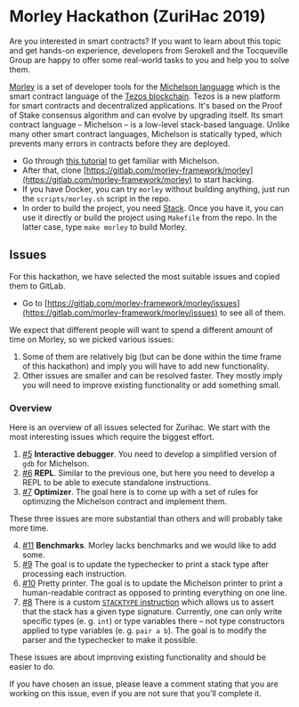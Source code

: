 # Morley Hackathon (ZuriHac 2019)

Are you interested in smart contracts?
If you want to learn about this topic and get hands-on experience, developers from Serokell and the Tocqueville Group are happy to offer some real-world tasks to you and help you to solve them.

[Morley](https://gitlab.com/morley-framework/morley) is a set of developer tools for the [Michelson language](https://tezos.gitlab.io/master/whitedoc/michelson.html) which is the smart contract language of the [Tezos blockchain](https://tezos.com/).
Tezos is a new platform for smart contracts and decentralized applications.
It's based on the Proof of Stake consensus algorithm and can evolve by upgrading itself.
Its smart contract language – Michelson – is a low-level stack-based language.
Unlike many other smart contract languages, Michelson is statically typed, which prevents many errors in contracts before they are deployed.

* Go through [this tutorial](https://gitlab.com/morley-framework/michelson-tutorial) to get familiar with Michelson.
* After that, clone [https://gitlab.com/morley-framework/morley](https://gitlab.com/morley-framework/morley) to start hacking.
* If you have Docker, you can try `morley` without building anything, just run the `scripts/morley.sh` script in the repo.
* In order to build the project, you need [Stack](https://docs.haskellstack.org/en/stable/README/).
Once you have it, you can use it directly or build the project using `Makefile` from the repo.
In the latter case, type `make morley` to build Morley.

## Issues

For this hackathon, we have selected the most suitable issues and copied them to GitLab.

* Go to [https://gitlab.com/morley-framework/morley/issues](https://gitlab.com/morley-framework/morley/issues) to see all of them.

We expect that different people will want to spend a different amount of time on Morley, so we picked various issues:
1. Some of them are relatively big (but can be done within the time frame of this hackathon) and imply you will have to add new functionality.
2. Other issues are smaller and can be resolved faster.
They mostly imply you will need to improve existing functionality or add something small.

### Overview

Here is an overview of all issues selected for Zurihac.
We start with the most interesting issues which require the biggest effort.
1. [#5](https://gitlab.com/morley-framework/morley/issues/5)
**Interactive debugger**.
You need to develop a simplified version of `gdb` for Michelson.
2. [#6](https://gitlab.com/morley-framework/morley/issues/6)
**REPL**.
Similar to the previous one, but here you need to develop a REPL to be able to execute standalone instructions.
3. [#7](https://gitlab.com/morley-framework/morley/issues/7)
**Optimizer**.
The goal here is to come up with a set of rules for optimizing the Michelson contract and implement them.

These three issues are more substantial than others and will probably take more time.

4. [#11](https://gitlab.com/morley-framework/morley/issues/11)
**Benchmarks**.
Morley lacks benchmarks and we would like to add some.
5. [#9](https://gitlab.com/morley-framework/morley/issues/9)
The goal is to update the typechecker to print a stack type after processing each instruction.
6. [#10](https://gitlab.com/morley-framework/morley/issues/10)
Pretty printer.
The goal is to update the Michelson printer to print a human-readable contract as opposed to printing everything on one line.
7. [#8](https://gitlab.com/morley-framework/morley/issues/8)
There is a custom [`STACKTYPE` instruction](https://gitlab.com/morley-framework/morley/blob/master/docs/morleyInstructions.md#stacktype) which allows us to assert that the stack has a given type signature.
Currently, one can only write specific types (e. g. `int`) or type variables there – not type constructors applied to type variables (e. g. `pair a b`).
The goal is to modify the parser and the typechecker to make it possible.

These issues are about improving existing functionality and should be easier to do.

If you have chosen an issue, please leave a comment stating that you are working on this issue, even if you are not sure that you'll complete it.
